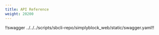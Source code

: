 ```yaml
---
title: API Reference
weight: 20200
---
```


!!swagger ../../../scripts/sbcli-repo/simplyblock_web/static/swagger.yaml!!